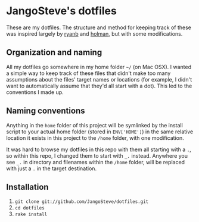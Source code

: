 # JangoSteve's dotfiles

These are my dotfiles. The structure and method for keeping track of
these was inspired largely by
[ryanb](https://github.com/ryanb/dotfiles) and [holman](https://github.com/holman/dotfiles), but with some modifications.

## Organization and naming

All my dotfiles go somewhere in my home folder `~/` (on Mac OSX). I
wanted a simple way to keep track of these files that didn't make too
many assumptions about the files' target names or locations (for
example, I didn't want to automatically assume that they'd all start
with a dot). This led to the conventions I made up.

## Naming conventions

Anything in the `home` folder of this project will be symlinked by the
install script to your actual home folder (stored in `ENV['HOME']`) in
the same relative location it exists in this project to the `/home`
folder, with one modification.

It was hard to browse my dotfiles in this repo with them all starting
with a `.`, so within this repo, I changed them to start with `_.`
instead. Anywhere you see `_.` in directory and filenames within the
`/home` folder,
will be replaced with just a `.` in the target destination.

## Installation

1. `git clone git://github.com/JangoSteve/dotfiles.git`
2. `cd dotfiles`
3. `rake install`

